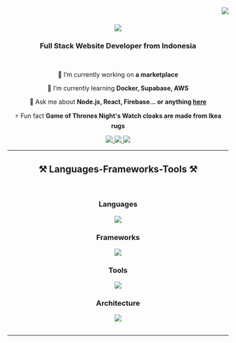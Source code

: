 <img align="right" src="https://visitor-badge.laobi.icu/badge?page_id=xyzencode.xyzencode" />

<h1 align="center">
    <img src="https://readme-typing-svg.herokuapp.com/?font=Righteous&size=35&center=true&vCenter=true&width=500&height=70&duration=4000&lines=Hi+There!+👋;+I'm+Muhammad+Adriansyah!;" />
</h1>

<h3 align="center">Full Stack Website Developer  from Indonesia</h3>

<br/>

<div align="center">
 
 🔭 I’m currently working on **a marketplace**
 
 🌱 I’m currently learning **Docker, Supabase, AWS**

💬 Ask me about **Node.js, React, Firebase... or anything [here](https://github.com/xyzencode/xyzencode/issues)**

⚡ Fun fact **Game of Thrones Night's Watch cloaks are made from Ikea rugs**

 </div>
 
<div align="center"> 
  <a href="mailto:creator@xyzen.tech">
    <img src="https://img.shields.io/badge/Gmail-333333?style=for-the-badge&logo=gmail&logoColor=red" />
  </a>
  <a href="https://linkedin.com/in/xyzencode" target="_blank">
    <img src="https://img.shields.io/badge/LinkedIn-0077B5?style=for-the-badge&logo=linkedin&logoColor=white" target="_blank" />
  </a>
  <a href="https://xyzen.tech" target="_blank">
     <img src="https://img.shields.io/badge/Portfolio-FF5722?style=for-the-badge&logo=todoist&logoColor=white" target="_blank" /> <!-- sqlite, safari, google-chrome are other good icon options -->
  </a>
</div>

 <hr/>
 
<h2 align="center">⚒️ Languages-Frameworks-Tools ⚒️</h2>
<br/>

<h3 align="center">Languages</h3>
<div align="center">
    <img src="https://skillicons.dev/icons?i=python,javascript,typescript,html,css,php,bash,powershell,regex" />
</div>

<h3 align="center">Frameworks</h3>
<div align="center">
    <img src="https://skillicons.dev/icons?i=react,angular,bootstrap,express,nextjs,tailwind,fastapi,remix,prisma,graphql,webpack" />
</div>

<h3 align="center">Tools</h3>
<div align="center">
    <img src="https://skillicons.dev/icons?i=vscode,github,figma,git,docker,nginx,heroku,mongodb,firebase,supabase,sqlite,postman,rollupjs,bun,npm" />
</div>

<h3 align="center">Architecture</h3>
<div align="center">
    <img src="https://skillicons.dev/icons?i=autocad,sketchup" />
</div>


<br/>
<hr/>
